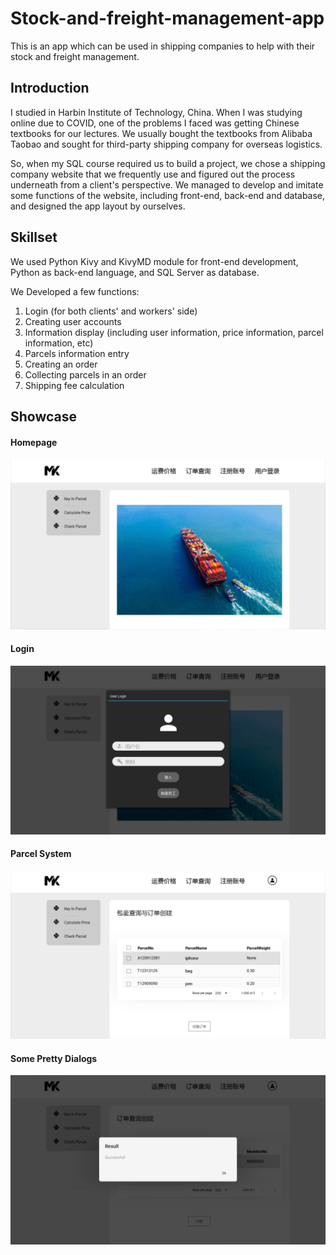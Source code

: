 # Stock-and-freight-management-app
This is an app which can be used in shipping companies to help with their stock and freight management.

## Introduction
I studied in Harbin Institute of Technology, China. When I was studying online due to COVID, one of the problems I faced was getting Chinese textbooks for our lectures.
We usually bought the textbooks from Alibaba Taobao and sought for third-party shipping company for overseas logistics.

So, when my SQL course required us to build a project, we chose a shipping company website that we frequently use and figured out the process underneath from a client's perspective. We managed to develop and imitate some functions of the website, including front-end, back-end and database, and designed the app layout by ourselves.

## Skillset
We used Python Kivy and KivyMD module for front-end development, Python as back-end language, and SQL Server as database.

We Developed a few functions:
1) Login (for both clients' and workers' side)
2) Creating user accounts
3) Information display (including user information, price information, parcel information, etc)
4) Parcels information entry
5) Creating an order
6) Collecting parcels in an order
7) Shipping fee calculation

## Showcase
#### Homepage
![alt text](https://github.com/Kh-Chin/stock-and-freight-management-app/blob/main/README_media/Homepage.png)

#### Login
![alt text](https://github.com/Kh-Chin/stock-and-freight-management-app/blob/main/README_media/Login.png)

#### Parcel System
![alt text](https://github.com/Kh-Chin/stock-and-freight-management-app/blob/main/README_media/ParcelSystem.png)

#### Some Pretty Dialogs
![alt text](https://github.com/Kh-Chin/stock-and-freight-management-app/blob/main/README_media/Dialogs.png)
